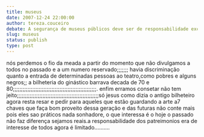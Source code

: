```yaml
---
title: museus
date: 2007-12-24 22:00:00
author: tereza.couceiro
debate: A segurança de museus públicos deve ser de responsabilidade exclusiva do Estado?
slug: museus
status: publish 
type: post
---
```


nós perdemos o fio da meada a partir do momento que não divulgamos a todos no passado e a um numero reservado;;;;;;; havia discriminação quanto a entrada de determinadas pessoas ao teatro,como pobres e alguns negros;; a bilheteria do ginástico barrava decada de 70 e 80;;;;;;;;;;;;;;;;;;;;;;;;;;;;;;;;;;;;;;;;;;;;;;;;;;;;. enfim erramos consetar não tem jeito;;;;;;;;;;;;;;;;;;;;;;;;;;;;;;;;;;;;;;;;;;;;;;;;;;;só jesus como dizia o antigo bilheteiro agora resta resar e pedir para aqueles que estão guardando a arte a7 chaves que faça bom proveito dessa geração e das futuras não conte mais pois eles sao práticos nada sonhadore, o que interessa é o hoje o passado não faz diferença sejamos reais.a responsabilidade dos patreimonios era de interesse de todos agora é limitado..........
